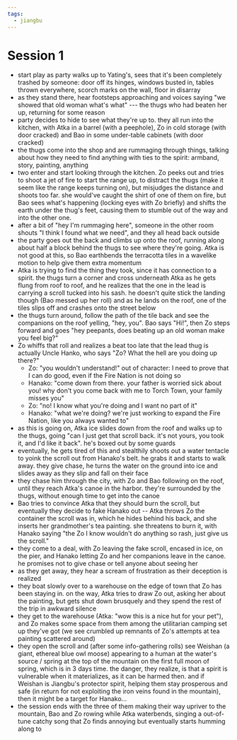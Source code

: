```yaml
---
tags:
  - jiangbu
---
```

# Session 1

- start play as party walks up to Yating's, sees that it's been completely trashed by someone: door off its hinges, windows busted in, tables thrown everywhere, scorch marks on the wall, floor in disarray
- as they stand there, hear footsteps approaching and voices saying "we showed that old woman what's what" --- the thugs who had beaten her up, returning for some reason
- party decides to hide to see what they're up to. they all run into the kitchen, with Atka in a barrel (with a peephole), Zo in cold storage (with door cracked) and Bao in some under-table cabinets (with door cracked)
- the thugs come into the shop and are rummaging through things, talking about how they need to find anything with ties to the spirit: armband, story, painting, anything
- two enter and start looking through the kitchen. Zo peeks out and tries to shoot a jet of fire to start the range up, to distract the thugs (make it seem like the range keeps turning on), but misjudges the distance and shoots too far. she would've caught the shirt of one of them on fire, but Bao sees what's happening (locking eyes with Zo briefly) and shifts the earth under the thug's feet, causing them to stumble out of the way and into the other one.
- after a bit of "hey I'm rummaging here", someone in the other room shouts "I think I found what we need", and they all head back outside
- the party goes out the back and climbs up onto the roof, running along about half a block behind the thugs to see where they're going. Atka is not good at this, so Bao earthbends the terracotta tiles in a wavelike motion to help give them extra momentum
- Atka is trying to find the thing they took, since it has connection to a spirit. the thugs turn a corner and cross underneath Atka as he gets flung from roof to roof, and he realizes that the one in the lead is carrying a scroll tucked into his sash. he doesn't quite stick the landing though (Bao messed up her roll) and as he lands on the roof, one of the tiles slips off and crashes onto the street below
- the thugs turn around, follow the path of the tile back and see the companions on the roof yelling, "hey, you". Bao says "Hi!", then Zo steps forward and goes "hey peepants, does beating up an old woman make you feel big?"
- Zo whiffs that roll and realizes a beat too late that the lead thug is actually Uncle Hanko, who says "Zo? What the hell are you doing up there?"
    - Zo: "you wouldn't understand!" out of character: I need to prove that I can do good, even if the Fire Nation is not doing so
    - Hanako: "come down from there. your father is worried sick about you! why don't you come back with me to Torch Town, your family misses you"
    - Zo: "no! I know what you're doing and I want no part of it"
    - Hanako: "what we're doing? we're just working to expand the Fire Nation, like you always wanted to"
- as this is going on, Atka ice slides down from the roof and walks up to the thugs, going "can I just get that scroll back. it's not yours, you took it, and I'd like it back". he's boxed out by some guards
- eventually, he gets tired of this and stealthily shoots out a water tentacle to yoink the scroll out from Hanako's belt. he grabs it and starts to walk away. they give chase, he turns the water on the ground into ice and slides away as they slip and fall on their face
- they chase him through the city, with Zo and Bao following on the roof, until they reach Atka's canoe in the harbor. they're surrounded by the thugs, without enough time to get into the canoe
- Bao tries to convince Atka that they should burn the scroll, but eventually they decide to fake Hanako out -- Atka throws Zo the container the scroll was in, which he hides behind his back, and she inserts her grandmother's tea painting. she threatens to burn it, with Hanako saying "the Zo I know wouldn't do anything so rash, just give us the scroll."
- they come to a deal, with Zo leaving the fake scroll, encased in ice, on the pier, and Hanako letting Zo and her companions leave in the canoe. he promises not to give chase or tell anyone about seeing her
- as they get away, they hear a scream of frustration as their deception is realized
- they boat slowly over to a warehouse on the edge of town that Zo has been staying in. on the way, Atka tries to draw Zo out, asking her about the painting, but gets shut down brusquely and they spend the rest of the trip in awkward silence
- they get to the warehouse (Atka: "wow this is a nice hut for your pet"), and Zo makes some space from them among the utilitarian camping set up they've got (we see crumbled up remnants of Zo's attempts at tea painting scattered around)
- they open the scroll and (after some info-gathering rolls) see Weishan (a giant, ethereal blue owl moose) appearing to a human at the water's source / spring at the top of the mountain on the first full moon of spring, which is in 3 days time. the danger, they realize, is that a spirit is vulnerable when it materializes, as it can be harmed then. and if Weishan is Jiangbu's protector spirit, helping them stay prosperous and safe (in return for not exploiting the iron veins found in the mountain), then it might be a target for Hanako...
- the session ends with the three of them making their way upriver to the mountain, Bao and Zo rowing while Atka waterbends, singing a out-of-tune catchy song that Zo finds annoying but eventually starts humming along to
